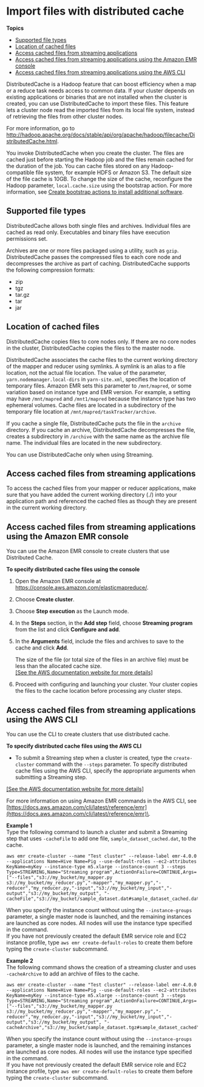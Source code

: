 # Import files with distributed cache<a name="emr-plan-input-distributed-cache"></a>

**Topics**
+ [Supported file types](#emr-dev-supported-file-types)
+ [Location of cached files](#locationofcache)
+ [Access cached files from streaming applications](#cachemapper)
+ [Access cached files from streaming applications using the Amazon EMR console](#cacheinconsole)
+ [Access cached files from streaming applications using the AWS CLI](#cacheinruby)

DistributedCache is a Hadoop feature that can boost efficiency when a map or a reduce task needs access to common data\. If your cluster depends on existing applications or binaries that are not installed when the cluster is created, you can use DistributedCache to import these files\. This feature lets a cluster node read the imported files from its local file system, instead of retrieving the files from other cluster nodes\. 

For more information, go to [http://hadoop\.apache\.org/docs/stable/api/org/apache/hadoop/filecache/DistributedCache\.html](http://hadoop.apache.org/docs/stable/api/org/apache/hadoop/filecache/DistributedCache.html)\.

You invoke DistributedCache when you create the cluster\. The files are cached just before starting the Hadoop job and the files remain cached for the duration of the job\. You can cache files stored on any Hadoop\-compatible file system, for example HDFS or Amazon S3\. The default size of the file cache is 10GB\. To change the size of the cache, reconfigure the Hadoop parameter, `local.cache.size` using the bootstrap action\. For more information, see [Create bootstrap actions to install additional software](emr-plan-bootstrap.md)\.

## Supported file types<a name="emr-dev-supported-file-types"></a>

DistributedCache allows both single files and archives\. Individual files are cached as read only\. Executables and binary files have execution permissions set\.

Archives are one or more files packaged using a utility, such as `gzip`\. DistributedCache passes the compressed files to each core node and decompresses the archive as part of caching\. DistributedCache supports the following compression formats:
+ zip
+ tgz
+ tar\.gz
+ tar
+ jar

## Location of cached files<a name="locationofcache"></a>

DistributedCache copies files to core nodes only\. If there are no core nodes in the cluster, DistributedCache copies the files to the master node\.

DistributedCache associates the cache files to the current working directory of the mapper and reducer using symlinks\. A symlink is an alias to a file location, not the actual file location\. The value of the parameter, `yarn.nodemanager.local-dirs` in `yarn-site.xml`, specifies the location of temporary files\. Amazon EMR sets this parameter to `/mnt/mapred`, or some variation based on instance type and EMR version\. For example, a setting may have `/mnt/mapred` and `/mnt1/mapred` because the instance type has two ephemeral volumes\. Cache files are located in a subdirectory of the temporary file location at `/mnt/mapred/taskTracker/archive`\. 

If you cache a single file, DistributedCache puts the file in the `archive` directory\. If you cache an archive, DistributedCache decompresses the file, creates a subdirectory in `/archive` with the same name as the archive file name\. The individual files are located in the new subdirectory\.

You can use DistributedCache only when using Streaming\.

## Access cached files from streaming applications<a name="cachemapper"></a>

To access the cached files from your mapper or reducer applications, make sure that you have added the current working directory \(\./\) into your application path and referenced the cached files as though they are present in the current working directory\.

## Access cached files from streaming applications using the Amazon EMR console<a name="cacheinconsole"></a>

You can use the Amazon EMR console to create clusters that use Distributed Cache\. 

**To specify distributed cache files using the console**

1. Open the Amazon EMR console at [https://console\.aws\.amazon\.com/elasticmapreduce/](https://console.aws.amazon.com/elasticmapreduce/)\.

1. Choose **Create cluster**\.

1. Choose **Step execution** as the Launch mode\.

1. In the **Steps** section, in the **Add step** field, choose **Streaming program** from the list and click **Configure and add**\.

1. In the **Arguments** field, include the files and archives to save to the cache and click **Add**\.

   The size of the file \(or total size of the files in an archive file\) must be less than the allocated cache size\.    
[\[See the AWS documentation website for more details\]](http://docs.aws.amazon.com/emr/latest/ManagementGuide/emr-plan-input-distributed-cache.html)

1. Proceed with configuring and launching your cluster\. Your cluster copies the files to the cache location before processing any cluster steps\.

## Access cached files from streaming applications using the AWS CLI<a name="cacheinruby"></a>

You can use the CLI to create clusters that use distributed cache\. 

**To specify distributed cache files using the AWS CLI**
+ To submit a Streaming step when a cluster is created, type the `create-cluster` command with the `--steps` parameter\. To specify distributed cache files using the AWS CLI, specify the appropriate arguments when submitting a Streaming step\. 

       
[\[See the AWS documentation website for more details\]](http://docs.aws.amazon.com/emr/latest/ManagementGuide/emr-plan-input-distributed-cache.html)

  For more information on using Amazon EMR commands in the AWS CLI, see [https://docs.aws.amazon.com/cli/latest/reference/emr](https://docs.aws.amazon.com/cli/latest/reference/emr)\.

**Example 1**  
Type the following command to launch a cluster and submit a Streaming step that uses `-cacheFile` to add one file, `sample_dataset_cached.dat`, to the cache\.   

```
aws emr create-cluster --name "Test cluster" --release-label emr-4.0.0 --applications Name=Hive Name=Pig --use-default-roles --ec2-attributes KeyName=myKey --instance-type m5.xlarge --instance-count 3 --steps Type=STREAMING,Name="Streaming program",ActionOnFailure=CONTINUE,Args=["--files","s3://my_bucket/my_mapper.py s3://my_bucket/my_reducer.py","-mapper","my_mapper.py","-reducer","my_reducer.py,"-input","s3://my_bucket/my_input","-output","s3://my_bucket/my_output", "-cacheFile","s3://my_bucket/sample_dataset.dat#sample_dataset_cached.dat"]
```
When you specify the instance count without using the `--instance-groups` parameter, a single master node is launched, and the remaining instances are launched as core nodes\. All nodes will use the instance type specified in the command\.  
If you have not previously created the default EMR service role and EC2 instance profile, type `aws emr create-default-roles` to create them before typing the `create-cluster` subcommand\.

**Example 2**  
The following command shows the creation of a streaming cluster and uses `-cacheArchive` to add an archive of files to the cache\.   

```
aws emr create-cluster --name "Test cluster" --release-label emr-4.0.0 --applications Name=Hive Name=Pig --use-default-roles --ec2-attributes KeyName=myKey --instance-type m5.xlarge --instance-count 3 --steps Type=STREAMING,Name="Streaming program",ActionOnFailure=CONTINUE,Args=["--files","s3://my_bucket/my_mapper.py s3://my_bucket/my_reducer.py","-mapper","my_mapper.py","-reducer","my_reducer.py,"-input","s3://my_bucket/my_input","-output","s3://my_bucket/my_output", "-cacheArchive","s3://my_bucket/sample_dataset.tgz#sample_dataset_cached"]
```
When you specify the instance count without using the `--instance-groups` parameter, a single master node is launched, and the remaining instances are launched as core nodes\. All nodes will use the instance type specified in the command\.  
If you have not previously created the default EMR service role and EC2 instance profile, type `aws emr create-default-roles` to create them before typing the `create-cluster` subcommand\.